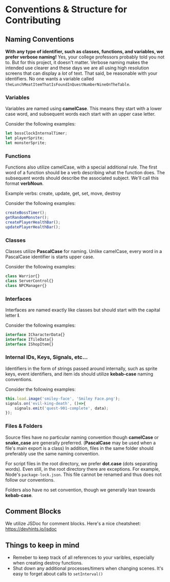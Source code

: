 # Conventions & Structure for Contributing

## Naming Conventions
**With any type of identifier, such as classes, functions, and variables, we prefer verbose naming!**
Yes, your college professors probably told you not to. But for this project, it doesn't matter. Verbose naming makes the intended use clearer and these days we are all using high resolution screens that can display a *lot* of text. That said, be reasonable with your identifiers. No one wants a variable called `theLunchMeatItemThatIsFoundInQuestNumberNineOnTheTable`.

### Variables
Variables are named using **camelCase**. This means they start with a lower case word, and subsequent words each start with an upper case letter.

Consider the following examples:

```js
let bossClockInternalTimer;
let playerSprite;
let monsterSprite;
```

### Functions
Functions also utilize camelCase, with a special additional rule. The first word of a function should be a verb describing what the function does. The subsequent words should describe the associated subject. We'll call this format **verbNoun**.

Example verbs: create, update, get, set, move, destroy

Consider the following examples:

```js
createBossTimer();
getRandomMonster();
createPlayerHealthBar();
updatePlayerHealthBar();
```

### Classes
Classes utilize **PascalCase** for naming. Unlike camelCase, every word in a PascalCase identifier is starts upper case.

Consider the following examples:

```js
class Warrior{}
class ServerControl{}
class NPCManager{}
```

### Interfaces
Interfaces are named exactly like classes but should start with the capital letter **I**.

Consider the following examples:

```js
interface ICharacterData{}
interface ITileData{}
interface IShopItem{}
```

### Internal IDs, Keys, Signals, etc...
Identifiers in the form of strings passed around internally, such as sprite keys, event identifiers, and item ids should utilize **kebab-case** naming conventions.

Consider the following examples:

```js
this.load.image('smiley-face', 'Smiley Face.png');
signals.on('evil-king-death', ()=>{
    signals.emit('quest-901-complete', data);
});
```

### Files & Folders
Source files have no particular naming convention though **camelCase** or **snake_case** are generally preferred. (**PascalCase** may be used when a file's main export is a class) In addition, files in the same folder should preferably use the same naming convention.

For script files in the root directory, we prefer **dot.case** (dots separating words). Even still, in the root directory there are exceptions. For example, Node's `package-lock.json`. This file cannot be renamed and thus does not follow our conventions.

Folders also have no set convention, though we generally lean towards **kebab-case**.

## Comment Blocks
We utilize JSDoc for comment blocks. Here's a nice cheatsheet: https://devhints.io/jsdoc

## Things to keep in mind
- Remeber to keep track of all references to your varibles, especially when creating destroy functions.
- Shut down any additional processes/timers when changing scenes. It's easy to forget about calls to `setInterval()`
